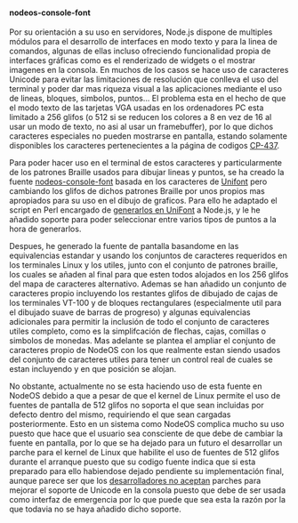 #### nodeos-console-font

Por su orientación a su uso en servidores, Node.js dispone de multiples módulos
para el desarrollo de interfaces en modo texto y para la linea de comandos,
algunas de ellas incluso ofreciendo funcionalidad propia de interfaces gráficas
como es el renderizado de widgets o el mostrar imagenes en la consola. En muchos
de los casos se hace uso de caracteres Unicode para evitar las limitaciones de
resolución que conlleva el uso del terminal y poder dar mas riqueza visual a las
aplicaciones mediante el uso de lineas, bloques, simbolos, puntos... El problema
esta en el hecho de que el modo texto de las tarjetas VGA usadas en los
ordenadores PC esta limitado a 256 glifos (o 512 si se reducen los colores a 8
en vez de 16 al usar un modo de texto, no asi al usar un framebuffer), por lo
que dichos caracteres especiales no pueden mostrarse en pantalla, estando
solamente disponibles los caracteres pertenecientes a la página de codigos
[CP-437](https://es.wikipedia.org/wiki/Página_de_códigos_437).

Para poder hacer uso en el terminal de estos caracteres y particularmente de los
patrones Braille usados para dibujar lineas y puntos, se ha creado la fuente
[nodeos-console-font](https://github.com/NodeOS/nodeos-console-font) basada en
los caracteres de [Unifont](http://unifoundry.com/unifont.html) pero cambiando
los glifos de dichos patrones Braille por unos propios mas apropiados para su
uso en el dibujo de graficos. Para ello he adaptado el script en Perl encargado
de [generarlos en UniFont](http://czyborra.com/unifont/braille.pl) a Node.js, y
le he añadido soporte para poder seleccionar entre varios tipos de puntos a la
hora de generarlos.

Despues, he generado la fuente de pantalla basandome en las equivalencias
estandar y usando los conjuntos de caracteres requeridos en los terminales Linux
y los utiles, junto con el conjunto de patrones braille, los cuales se añaden al
final para que esten todos alojados en los 256 glifos del mapa de caracteres
alternativo. Ademas se han añadido un conjunto de caracteres propio incluyendo
los restantes glifos de dibujado de cajas de los terminales VT-100 y de bloques
rectangulares (especialmente util para el dibujado suave de barras de progreso)
y algunas equivalencias adicionales para permitir la inclusión de todo el
conjunto de caracteres utiles completo, como es la simplifcación de flechas,
cajas, comillas o simbolos de monedas. Mas adelante se plantea el ampliar el
conjunto de caracteres propio de NodeOS con los que realmente estan siendo
usados del conjunto de caracteres utiles para tener un control real de cuales se
estan incluyendo y en que posición se alojan.

No obstante, actualmente no se esta haciendo uso de esta fuente en NodeOS debido
a que a pesar de que el kernel de Linux permite el uso de fuentes de pantalla de
512 glifos no soporta el que sean incluidas por defecto dentro del mismo,
requiriendo el que sean cargadas posteriormente. Esto en un sistema como NodeOS
complica mucho su uso puesto que hace que el usuario sea consciente de que debe
de cambiar la fuente en pantalla, por lo que se ha dejado para un futuro el
desarrollar un parche para el kernel de Linux que habilite el uso de fuentes de
512 glifos durante el arranque puesto que su codigo fuente indica que si esta
preparado para ello habiendose dejado pendiente su implementación final, aunque
parece ser que los [desarrolladores no aceptan](http://askubuntu.com/a/23614)
parches para mejorar el soporte de Unicode en la consola puesto que debe de ser
usada como interfaz de emergencia por lo que puede que sea esta la razón por la
que todavia no se haya añadido dicho soporte.
